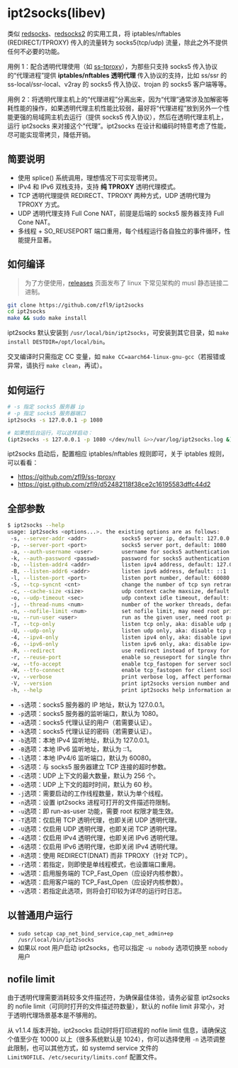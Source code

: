 # ipt2socks(libev)

类似 [redsocks](https://github.com/darkk/redsocks)、[redsocks2](https://github.com/semigodking/redsocks) 的实用工具，将 iptables/nftables (REDIRECT/TPROXY) 传入的流量转为 socks5(tcp/udp) 流量，除此之外不提供任何不必要的功能。

用例 1：配合透明代理使用（如 [ss-tproxy](https://github.com/zfl9/ss-tproxy)），为那些只支持 socks5 传入协议的“代理进程”提供 **iptables/nftables 透明代理** 传入协议的支持，比如 ss/ssr 的 ss-local/ssr-local、v2ray 的 socks5 传入协议、trojan 的 socks5 客户端等等。

用例 2：将透明代理主机上的“代理进程”分离出来，因为“代理”通常涉及加解密等耗性能的操作，如果透明代理主机性能比较弱，最好将“代理进程”放到另外一个性能更强的局域网主机去运行（提供 socks5 传入协议），然后在透明代理主机上，运行 ipt2socks 来对接这个“代理”。ipt2socks 在设计和编码时特意考虑了性能，尽可能实现零拷贝，降低开销。

## 简要说明

- 使用 splice() 系统调用，理想情况下可实现零拷贝。
- IPv4 和 IPv6 双栈支持，支持 **纯 TPROXY** 透明代理模式。
- TCP 透明代理提供 REDIRECT、TPROXY 两种方式，UDP 透明代理为 TPROXY 方式。
- UDP 透明代理支持 Full Cone NAT，前提是后端的 socks5 服务器支持 Full Cone NAT。
- 多线程 + SO_REUSEPORT 端口重用，每个线程运行各自独立的事件循环，性能提升显著。

## 如何编译

> 为了方便使用，[releases](https://github.com/zfl9/ipt2socks/releases) 页面发布了 linux 下常见架构的 musl 静态链接二进制。

```bash
git clone https://github.com/zfl9/ipt2socks
cd ipt2socks
make && sudo make install
```

ipt2socks 默认安装到 `/usr/local/bin/ipt2socks`，可安装到其它目录，如 `make install DESTDIR=/opt/local/bin`。

交叉编译时只需指定 CC 变量，如 `make CC=aarch64-linux-gnu-gcc`（若报错或异常，请执行 `make clean`，再试）。

## 如何运行

```bash
# -s 指定 socks5 服务器 ip
# -p 指定 socks5 服务器端口
ipt2socks -s 127.0.0.1 -p 1080

# 如果想后台运行，可以这样启动：
(ipt2socks -s 127.0.0.1 -p 1080 </dev/null &>>/var/log/ipt2socks.log &)
```

ipt2socks 启动后，配置相应 iptables/nftables 规则即可，关于 iptables 规则，可以看看：

- https://github.com/zfl9/ss-tproxy
- https://gist.github.com/zfl9/d52482118f38ce2c16195583dffc44d2

## 全部参数

```bash
$ ipt2socks --help
usage: ipt2socks <options...>. the existing options are as follows:
 -s, --server-addr <addr>           socks5 server ip, default: 127.0.0.1
 -p, --server-port <port>           socks5 server port, default: 1080
 -a, --auth-username <user>         username for socks5 authentication
 -k, --auth-password <passwd>       password for socks5 authentication
 -b, --listen-addr4 <addr>          listen ipv4 address, default: 127.0.0.1
 -B, --listen-addr6 <addr>          listen ipv6 address, default: ::1
 -l, --listen-port <port>           listen port number, default: 60080
 -S, --tcp-syncnt <cnt>             change the number of tcp syn retransmits
 -c, --cache-size <size>            udp context cache maxsize, default: 256
 -o, --udp-timeout <sec>            udp context idle timeout, default: 60
 -j, --thread-nums <num>            number of the worker threads, default: 1
 -n, --nofile-limit <num>           set nofile limit, may need root privilege
 -u, --run-user <user>              run as the given user, need root privilege
 -T, --tcp-only                     listen tcp only, aka: disable udp proxy
 -U, --udp-only                     listen udp only, aka: disable tcp proxy
 -4, --ipv4-only                    listen ipv4 only, aka: disable ipv6 proxy
 -6, --ipv6-only                    listen ipv6 only, aka: disable ipv4 proxy
 -R, --redirect                     use redirect instead of tproxy for tcp
 -r, --reuse-port                   enable so_reuseport for single thread
 -w, --tfo-accept                   enable tcp_fastopen for server socket
 -W, --tfo-connect                  enable tcp_fastopen for client socket
 -v, --verbose                      print verbose log, affect performance
 -V, --version                      print ipt2socks version number and exit
 -h, --help                         print ipt2socks help information and exit
```

- `-s`选项：socks5 服务器的 IP 地址，默认为 127.0.0.1。
- `-p`选项：socks5 服务器的监听端口，默认为 1080。
- `-a`选项：socks5 代理认证的用户（若需要认证）。
- `-k`选项：socks5 代理认证的密码（若需要认证）。
- `-b`选项：本地 IPv4 监听地址，默认为 127.0.0.1。
- `-B`选项：本地 IPv6 监听地址，默认为 ::1。
- `-l`选项：本地 IPv4/6 监听端口，默认为 60080。
- `-S`选项：与 socks5 服务器建立 TCP 连接的超时参数。
- `-c`选项：UDP 上下文的最大数量，默认为 256 个。
- `-o`选项：UDP 上下文的超时时间，默认为 60 秒。
- `-j`选项：需要启动的工作线程数量，默认为单个线程。
- `-n`选项：设置 ipt2socks 进程可打开的文件描述符限制。
- `-u`选项：即 run-as-user 功能，需要 root 权限才能生效。
- `-T`选项：仅启用 TCP 透明代理，也即关闭 UDP 透明代理。
- `-U`选项：仅启用 UDP 透明代理，也即关闭 TCP 透明代理。
- `-4`选项：仅启用 IPv4 透明代理，也即关闭 IPv6 透明代理。
- `-6`选项：仅启用 IPv6 透明代理，也即关闭 IPv4 透明代理。
- `-R`选项：使用 REDIRECT(DNAT) 而非 TPROXY（针对 TCP）。
- `-r`选项：若指定，则即使是单线程模式，也设置端口重用。
- `-w`选项：启用服务端的 TCP_Fast_Open（应设好内核参数）。
- `-W`选项：启用客户端的 TCP_Fast_Open（应设好内核参数）。
- `-v`选项：若指定此选项，则将会打印较为详尽的运行时日志。

## 以普通用户运行

- `sudo setcap cap_net_bind_service,cap_net_admin+ep /usr/local/bin/ipt2socks`
- 如果以 root 用户启动 ipt2socks，也可以指定 `-u nobody` 选项切换至 `nobody` 用户

## nofile limit

由于透明代理需要消耗较多文件描述符，为确保最佳体验，请务必留意 ipt2socks 的 nofile limit（可同时打开的文件描述符数量），默认的 nofile limit 非常小，对于透明代理场景基本是不够用的。

从 v1.1.4 版本开始，ipt2socks 启动时将打印进程的 nofile limit 信息，请确保这个值至少在 10000 以上（很多系统默认是 1024），你可以选择使用 `-n` 选项调整此限制，也可以其他方式，如 systemd service 文件的 `LimitNOFILE`、`/etc/security/limits.conf` 配置文件。
